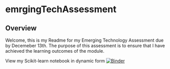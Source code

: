 # emrgingTechAssessment

## Overview

Welcome, this is my Readme for my Emerging Technology Assessment due by Decemeber 13th. The purpose of this assessment is to ensure that I have achieved the learning outcomes of the module.





View my Scikit-learn notebook in dynamic form
[![Binder](https://mybinder.org/badge_logo.svg)](https://mybinder.org/v2/gh/Babajide-olawoye/emrgingTechAssessment/blob/main/Scikit-Learn.ipynb/HEAD)
